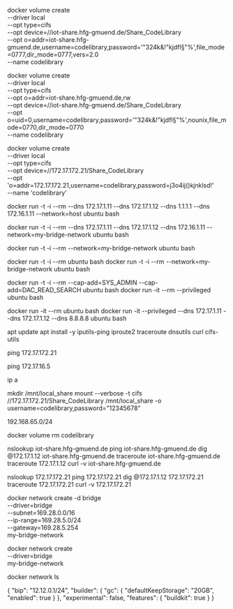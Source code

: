 docker volume create \
--driver local \
--opt type=cifs \
--opt device=//iot-share.hfg-gmuend.de/Share_CodeLibrary \
--opt o=addr=iot-share.hfg-gmuend.de,username=codelibrary,password='"324k&!"kjdfl§"%',file_mode=0777,dir_mode=0777,vers=2.0 \
--name codelibrary

docker volume create \
 --driver local \
 --opt type=cifs \
 --opt o=addr=iot-share.hfg-gmuend.de,rw \
 --opt device=//iot-share.hfg-gmuend.de/Share_CodeLibrary \
 --opt o=uid=0,username=codelibrary,password='"324k&!"kjdfl§"%',nounix,file_mode=0770,dir_mode=0770 \
 --name codelibrary

docker volume create \
 --driver local \
 --opt type=cifs \
 --opt device=//172.17.172.21/Share_CodeLibrary \
 --opt 'o=addr=172.17.172.21,username=codelibrary,password=j3o4ij()kjnklsd!' \
 --name 'codelibrary'

docker run -t -i --rm --dns 172.17.1.11 --dns 172.17.1.12 --dns 1.1.1.1 --dns 172.16.1.11 --network=host ubuntu bash

docker run -t -i --rm --dns 172.17.1.11 --dns 172.17.1.12 --dns 172.16.1.11 --network=my-bridge-network ubuntu bash

docker run -t -i --rm --network=my-bridge-network ubuntu bash

docker run -t -i --rm ubuntu bash
docker run -t -i --rm --network=my-bridge-network ubuntu bash

docker run -t -i --rm --cap-add=SYS_ADMIN --cap-add=DAC_READ_SEARCH ubuntu bash
docker run -it --rm --privileged ubuntu bash

docker run -it --rm ubuntu bash
docker run -it --privileged --dns 172.17.1.11 --dns 172.17.1.12 --dns 8.8.8.8 ubuntu bash

apt update
apt install -y iputils-ping iproute2 traceroute dnsutils curl cifs-utils

ping 172.17.172.21

ping 172.17.16.5

ip a

mkdir /mnt/local_share
mount --verbose -t cifs //172.17.172.21/Share_CodeLibrary /mnt/local_share -o username=codelibrary,password="12345678"

192.168.65.0/24

docker volume rm codelibrary

nslookup iot-share.hfg-gmuend.de
ping iot-share.hfg-gmuend.de
dig @172.17.1.12 iot-share.hfg-gmuend.de
traceroute iot-share.hfg-gmuend.de
traceroute 172.17.1.12
curl -v iot-share.hfg-gmuend.de

nslookup 172.17.172.21
ping 172.17.172.21
dig @172.17.1.12 172.17.172.21
traceroute 172.17.172.21
curl -v 172.17.172.21

docker network create -d bridge \
 --driver=bridge \
 --subnet=169.28.0.0/16 \
 --ip-range=169.28.5.0/24 \
 --gateway=169.28.5.254 \
 my-bridge-network

docker network create \
 --driver=bridge \
 my-bridge-network

docker network ls

{
"bip": "12.12.0.1/24",
"builder": {
"gc": {
"defaultKeepStorage": "20GB",
"enabled": true
}
},
"experimental": false,
"features": {
"buildkit": true
}
}
